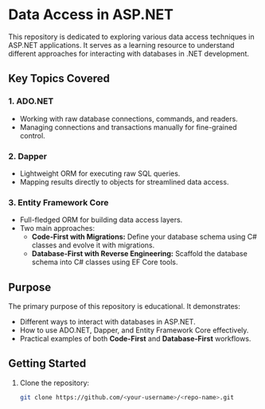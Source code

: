 # Data Access in ASP.NET

This repository is dedicated to exploring various data access techniques in ASP.NET applications. It serves as a learning resource to understand different approaches for interacting with databases in .NET development.

## Key Topics Covered

### 1. **ADO.NET**
   - Working with raw database connections, commands, and readers.
   - Managing connections and transactions manually for fine-grained control.

### 2. **Dapper**
   - Lightweight ORM for executing raw SQL queries.
   - Mapping results directly to objects for streamlined data access.

### 3. **Entity Framework Core**
   - Full-fledged ORM for building data access layers.
   - Two main approaches:
     - **Code-First with Migrations:** Define your database schema using C# classes and evolve it with migrations.
     - **Database-First with Reverse Engineering:** Scaffold the database schema into C# classes using EF Core tools.

## Purpose

The primary purpose of this repository is educational. It demonstrates:
- Different ways to interact with databases in ASP.NET.
- How to use ADO.NET, Dapper, and Entity Framework Core effectively.
- Practical examples of both **Code-First** and **Database-First** workflows.

## Getting Started

1. Clone the repository:
   ```bash
   git clone https://github.com/<your-username>/<repo-name>.git
